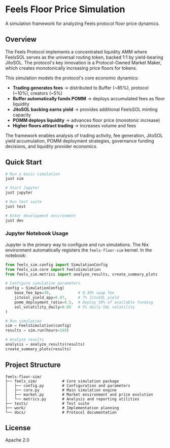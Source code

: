 # Feels Floor Price Simulation

A simulation framework for analyzing Feels protocol floor price dynamics.

## Overview

The Feels Protocol implements a concentrated liquidity AMM where FeelsSOL serves as the universal routing token, backed 1:1 by yield-bearing JitoSOL. The protocol's key innovation is a Protocol-Owned Market Maker, which creates monotonically increasing price floors for tokens.

This simulation models the protocol's core economic dynamics:
- **Trading generates fees** → distributed to Buffer (~85%), protocol (~10%), creators (~5%)
- **Buffer automatically funds POMM** → deploys accumulated fees as floor liquidity
- **JitoSOL backing earns yield** → provides additional FeelsSOL minting capacity
- **POMM deploys liquidity** → advances floor price (monotonic increase)
- **Higher floors attract trading** → increases volume and fees

The framework enables analysis of trading activity, fee generation, JitoSOL yield accumulation, POMM deployment strategies, governance funding decisions, and liquidity provider economics.

## Quick Start

```bash
# Run a basic simulation
just sim

# Start Jupyter
just jupyter

# Run test suite
just test

# Enter development environment
just dev
```

### Jupyter Notebook Usage

Jupyter is the primary way to configure and run simulations. The Nix environment automatically registers the `feels-floor-sim` kernel. In the notebook:

```python
from feels_sim.config import SimulationConfig
from feels_sim.core import FeelsSimulation
from feels_sim.metrics import analyze_results, create_summary_plots

# Configure simulation parameters
config = SimulationConfig(
    base_fee_bps=30,            # 0.30% swap fee
    jitosol_yield_apy=0.07,     # 7% JitoSOL yield
    pomm_deployment_ratio=0.5,  # Deploy 50% of available funding
    sol_volatility_daily=0.05   # 5% daily SOL volatility
)

# Run simulation
sim = FeelsSimulation(config)
results = sim.run(hours=168)

# Analyze results
analysis = analyze_results(results)
create_summary_plots(results)
```

## Project Structure

```
feels-floor-sim/
├── feels_sim/           # Core simulation package
│   ├── config.py        # Configuration and parameters
│   ├── core.py          # Main simulation engine
│   ├── market.py        # Market environment and price evolution
│   └── metrics.py       # Analysis and reporting utilities
├── tests/               # Test suite
├── work/                # Implementation planning
└── docs/                # Protocol documentation
```

## License

Apache 2.0